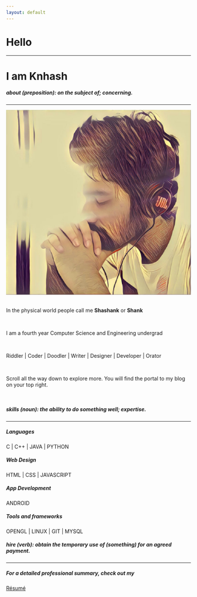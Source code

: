 ```yaml
---
layout: default
---
```

<!-- Home Section -->
<div id="home-section">
  <div class="container">
    <div class="text-center intro-text">
      <h1>Hello</h1> 
      <hr>
      <h1>I am <strong>Knhash</strong></h1>
    </div>
  </div>
</div>
<!-- About Section -->
<div id="about-section">
  <div class="container">
    <div class="text-center">
      <h5><strong>about</strong><i> (preposition):</i> on the subject of; concerning.</h5>
      <hr>
    </div>
    <div class="row">
      <div class="col-md-6"> <img src="assets/img/face.jpg" class="img-responsive about-img center-block"> </div>
      <div class="col-md-6">
        <div class="about-text">
          <br>
          <p class="text-center">In the physical world people call me <strong>Shashank</strong> or <strong>Shank</strong></p>
          <br> 
          <p class="text-center">I am a fourth year Computer Science and Engineering undergrad</p>
          <br>
          <p class="text-center">Riddler | Coder | Doodler | Writer | Designer | Developer | Orator</p>
          <br>
          <p class="text-center">Scroll all the way down to explore more. You will find the portal to my blog on your top right.</p>
          <br>
        </div>
      </div>
    </div>
  </div>
</div>
<!-- Skills Section -->
<div id="skills-section" class="text-center">
  <div class="container">
    <div class="text-center">
      <h5><strong>skills</strong><i> (noun):</i> the ability to do something well; expertise.</h5>
      <hr>
    </div>
    <div class="row">
      <div class="col-md-3 col-sm-6 service"> <i class="fa fa-code fa-2x"></i>
        <h5>Languages</h5>
        <p>C | C++ | JAVA | PYTHON</p>
      </div>
      <div class="col-md-3 col-sm-6 service"> <i class="fa fa-desktop fa-2x"></i>
        <h5>Web Design</h5>
        <p>HTML | CSS | JAVASCRIPT</p>
      </div>
      <div class="col-md-3 col-sm-6 service"> <i class="fa fa-android fa-2x"></i>
        <h5>App Development</h5>
        <p>ANDROID</p>
      </div>
      <div class="col-md-3 col-sm-6 service"> <i class="fa fa-gears fa-2x"></i>
        <h5>Tools and frameworks</h5>
        <p>OPENGL | LINUX | GIT | MYSQL</p>
      </div>
    </div>
  </div>
</div>
<!-- Hire Section -->
<div id="hire-section">
  <div class="container">
    <div class="text-center">
      <h5><strong>hire</strong><i> (verb):</i> obtain the temporary use of (something) for an agreed payment.</h5>
      <hr>
    </div>
    <div class="row">
      <div class="col-md-6 text-center"><h5>For a detailed professional summary, check out my </h5> 
      </div>
      <div class="col-md-6 text-center center">
        <a href="https://docs.google.com/document/d/1GIbu6QS6kBNaST9hFmv_PaCOzQMIqyglCCx5RqyFwMI/edit?usp=sharing" class="btn btn-default btn-lg"><i class="fa fa-file-text"></i> Résumé</a>
      </div>
    </div>
  </div>
</div>